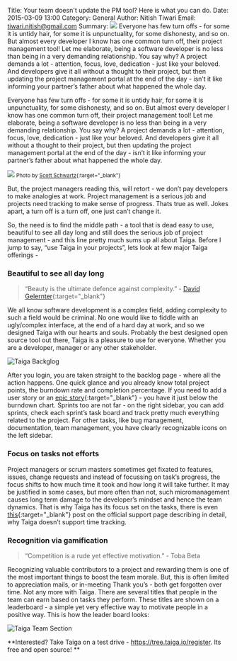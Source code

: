 Title: Your team doesn't update the PM tool? Here is what you can do.
Date: 2015-03-09 13:00
Category: General
Author: Nitish Tiwari
Email: tiwari.nitish@gmail.com
Summary: ![](/images/2015-03-09_nitish_PM_tool/macbook-air-all-faded-and-stuff.jpg) Everyone has few turn offs - for some it is untidy hair, for some it is unpunctuality, for some dishonesty, and so on. But almost every developer I know has one common turn off, their project management tool! Let me elaborate, being a software developer is no less than being in a very demanding relationship. You say why? A project demands a lot - attention, focus, love, dedication - just like your beloved. And developers give it all without a thought to their project, but then updating the project management portal at the end of the day - isn’t it like informing your partner’s father about what happened the whole day.

Everyone has few turn offs - for some it is untidy hair, for some it is unpunctuality, for some dishonesty, and so on. But almost every developer I know has one common turn off, their project management tool! Let me elaborate, being a software developer is no less than being in a very demanding relationship. You say why? A project demands a lot - attention, focus, love, dedication - just like your beloved. And developers give it all without a thought to their project, but then updating the project management portal at the end of the day - isn’t it like informing your partner’s father about what happened the whole day.

![](/images/2015-03-09_nitish_PM_tool/macbook-air-all-faded-and-stuff.jpg)
<small>Photo by [Scott Schwartz](https://www.flickr.com/photos/126793344@N05/){:target="_blank"}</small>

But, the project managers reading this, will retort - we don’t pay developers to make analogies at work. Project management is a serious job and projects need tracking to make sense of progress. Thats true as well. Jokes apart, a turn off is a turn off, one just can’t change it.

So, the need is to find the middle path - a tool that is dead easy to use, beautiful to see all day long and still does the serious job of project management - and this line pretty much sums up all about Taiga. Before I jump to say, “use Taiga in your projects”, lets look at few major Taiga offerings -

### Beautiful to see all day long

> “Beauty is the ultimate defence against complexity.” - [David Gelernter](http://en.wikipedia.org/wiki/David_Gelernter){:target="_blank"}

We all know software development is a complex field, adding complexity to such a field would be criminal. No one would like to fiddle with an ugly/complex interface, at the end of a hard day at work, and so we designed Taiga with our hearts and souls. Probably the best designed open source tool out there, Taiga is a pleasure to use for everyone. Whether you are a developer, manager or any other stakeholder.

![Taiga Backglog](/images/2015-03-09_nitish_PM_tool/backlog.png)

After you login, you are taken straight to the backlog page - where all the action happens. One quick glance and you already know total project points, the burndown rate and completion percentage. If you need to add a user story or an [epic story](https://blog.taiga.io/epic-stories.html){:target="_blank"} - you have it just below the burndown chart. Sprints too are not far - on the right sidebar, you can add sprints, check each sprint’s task board and track pretty much everything related to the project. For other tasks, like bug management, documentation, team management, you have clearly recognizable icons on the left sidebar.

### Focus on tasks not efforts

Project managers or scrum masters sometimes get fixated to features, issues, change requests and instead of focussing on task’s progress, the focus shifts to how much time it took and how long it will take further. It may be justified in some cases, but more often than not, such micromanagement causes long term damage to the developer’s mindset and hence the team dynamics. That is why Taiga has its focus set on the tasks, there is even [this](https://taiga.io/support/why-is-there-no-time-tracking/){:target="_blank"} post on the official support page describing in detail, why Taiga doesn’t support time tracking.

### Recognition via gamification

> “Competition is a rude yet effective motivation.” - Toba Beta

Recognizing valuable contributors to a project and rewarding them is one of the most important things to boost the team morale. But, this is often limited to appreciation mails, or in-meeting Thank you’s - both get forgotten over time. Not any more with Taiga. There are several titles that people in the team can earn based on tasks they perform. These titles are shown on a leaderboard - a simple yet very effective way to motivate people in a positive way. This is how the leader board looks:

![Taiga Team Section](/images/2015-03-09_nitish_PM_tool/team.png)

**Interested? Take Taiga on a test drive - https://tree.taiga.io/register. Its free and open source! **
